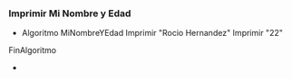 ### Imprimir Mi Nombre y Edad
* Algoritmo MiNombreYEdad
	Imprimir "Rocio Hernandez"
	Imprimir "22"
	
FinAlgoritmo

*
